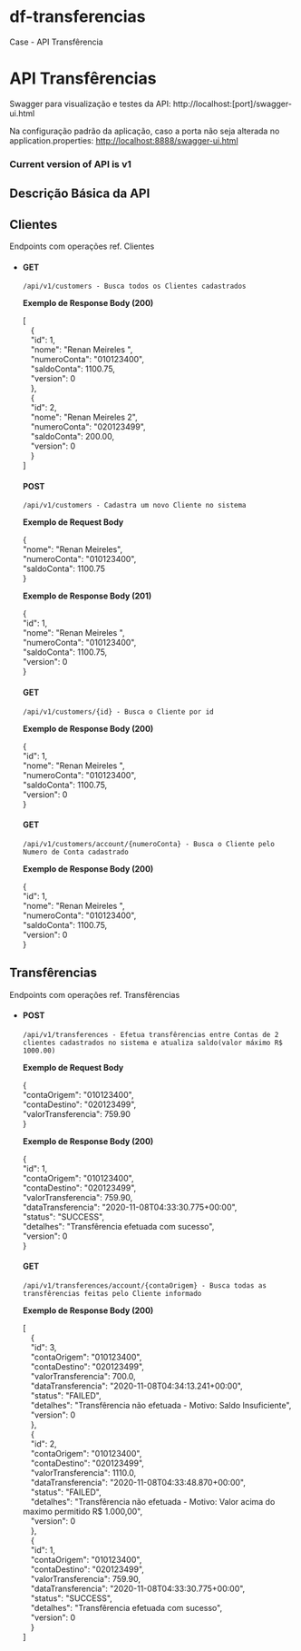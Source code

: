 # df-transferencias
Case - API Transfêrencia

<h1>API Transfêrencias</h1>
<p>Swagger para visualização e testes da API: http://localhost:[port]/swagger-ui.html</p>

<p>Na configuração padrão da aplicação, caso a porta não seja alterada no application.properties: <a href="http://localhost:9876/swagger-ui.html" rel="nofollow">http://localhost:8888/swagger-ui.html</a></p>

<h3>Current version of API is v1</h3>


<h2>Descrição Básica da API</h2>
<h2>Clientes</h2>
<p>Endpoints com operações ref. Clientes</p>
<ul>
  <li>
  	<h4>GET</h4>
  	<pre><code>/api/v1/customers - Busca todos os Clientes cadastrados</code></pre>
  	<p><strong>Exemplo de Response Body (200)</strong></p>
[
   <br>&emsp;{
        <br>&emsp;"id": 1,
        <br>&emsp;"nome": "Renan Meireles  ",
        <br>&emsp;"numeroConta": "010123400",
        <br>&emsp;"saldoConta": 1100.75,
        <br>&emsp;"version": 0
    <br>&emsp;},
    <br>&emsp;{
        <br>&emsp;"id": 2,
        <br>&emsp;"nome": "Renan Meireles 2",
        <br>&emsp;"numeroConta": "020123499",
        <br>&emsp;"saldoConta": 200.00,
        <br>&emsp;"version": 0
    <br>&emsp;}
<br>]


<h4>POST</h4>
    <pre><code>/api/v1/customers - Cadastra um novo Cliente no sistema</code></pre>
    <p><strong>Exemplo de Request Body</strong></p>

{
  <br>"nome": "Renan Meireles",</n>
  <br>"numeroConta": "010123400",</n>
  <br>"saldoConta": 1100.75</n>
<br>}

   <p><strong>Exemplo de Response Body (201)</strong></p>
{
	<br>"id": 1,
    <br>"nome": "Renan Meireles  ",
    <br>"numeroConta": "010123400",
    <br>"saldoConta": 1100.75,
    <br>"version": 0
<br>}
    
   <h4>GET</h4>
	<pre><code>/api/v1/customers/{id} - Busca o Cliente por id</code></pre>
	<p><strong>Exemplo de Response Body (200)</strong></p>
{
	<br>"id": 1,
    <br>"nome": "Renan Meireles  ",
    <br>"numeroConta": "010123400",
    <br>"saldoConta": 1100.75,
    <br>"version": 0
<br>}
    <h4>GET</h4>
	<pre><code>/api/v1/customers/account/{numeroConta} - Busca o Cliente pelo Numero de Conta cadastrado</code></pre>
	<p><strong>Exemplo de Response Body (200)</strong></p>
{
	<br>"id": 1,
    <br>"nome": "Renan Meireles  ",
    <br>"numeroConta": "010123400",
    <br>"saldoConta": 1100.75,
    <br>"version": 0
<br>}
  </li>
</ul>
  
<h2>Transfêrencias</h2>
<p>Endpoints com operações ref. Transfêrencias</p>

<ul>
  <li>
    <h4>POST</h4>
    <pre><code>/api/v1/transferences - Efetua transfêrencias entre Contas de 2 clientes cadastrados no sistema e atualiza saldo(valor máximo R$ 1000.00)</code></pre>
    <p><strong>Exemplo de Request Body</strong></p>

{
  <br>"contaOrigem": "010123400",
  <br>"contaDestino": "020123499",
  <br>"valorTransferencia": 759.90
<br>}

<p><strong>Exemplo de Response Body (200)</strong></p>
{
        <br>"id": 1,
        <br>"contaOrigem": "010123400",
        <br>"contaDestino": "020123499",
        <br>"valorTransferencia": 759.90,
        <br>"dataTransferencia": "2020-11-08T04:33:30.775+00:00",
        <br>"status": "SUCCESS",
        <br>"detalhes": "Transfêrencia efetuada com sucesso",
        <br>"version": 0
<br>}

  
<h4>GET</h4>
  	<pre><code>/api/v1/transferences/account/{contaOrigem} - Busca todas as transfêrencias feitas pelo Cliente informado</code></pre>
  	<p><strong>Exemplo de Response Body (200)</strong></p>
  	
[
    <br>&emsp;{
        <br>&emsp;"id": 3,
        <br>&emsp;"contaOrigem": "010123400",
        <br>&emsp;"contaDestino": "020123499",
        <br>&emsp;"valorTransferencia": 700.0,
        <br>&emsp;"dataTransferencia": "2020-11-08T04:34:13.241+00:00",
        <br>&emsp;"status": "FAILED",
        <br>&emsp;"detalhes": "Transfêrencia não efetuada - Motivo: Saldo Insuficiente",
        <br>&emsp;"version": 0
    <br>&emsp;},
    <br>&emsp;{
        <br>&emsp;"id": 2,
        <br>&emsp;"contaOrigem": "010123400",
        <br>&emsp;"contaDestino": "020123499",
        <br>&emsp;"valorTransferencia": 1110.0,
        <br>&emsp;"dataTransferencia": "2020-11-08T04:33:48.870+00:00",
        <br>&emsp;"status": "FAILED",
        <br>&emsp;"detalhes": "Transfêrencia não efetuada - Motivo: Valor acima do maximo permitido R$ 1.000,00",
        <br>&emsp;"version": 0
    <br>&emsp;},
    <br>&emsp;{
        <br>&emsp;"id": 1,
        <br>&emsp;"contaOrigem": "010123400",
        <br>&emsp;"contaDestino": "020123499",
        <br>&emsp;"valorTransferencia": 759.90,
        <br>&emsp;"dataTransferencia": "2020-11-08T04:33:30.775+00:00",
        <br>&emsp;"status": "SUCCESS",
        <br>&emsp;"detalhes": "Transfêrencia efetuada com sucesso",
        <br>&emsp;"version": 0
    <br>&emsp;}
<br>]
  </li>
</ul>
